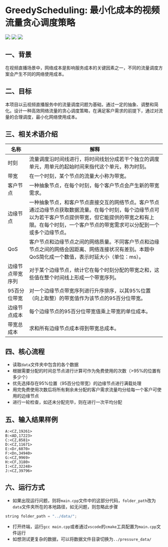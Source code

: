 # GreedyScheduling: 最小化成本的视频流量贪心调度策略

![](https://img.shields.io/badge/language-C++-red.svg)
![](https://img.shields.io/badge/license-Apache_2.0-green.svg)
![](https://img.shields.io/badge/strategy-Greedy-blue.svg)

## 一、背景
在视频直播场景中，网络成本是影响服务成本的关键因素之一，不同的流量调度方案会产生不同的网络使用成本。

## 二、目标
本项目以云视频直播服务中的流量调度问题为基础，通过一定的抽象、调整和简化。设计一种高效网络流量的贪心调度策略，在满足客户需求的前提下，通过对流量的合理调度，最小化网络使用成本。

## 三、相关术语介绍
|名称|解释|
|-|-|
|时刻|流量调度沿时间线进行，将时间线划分成若干个独立的调度单元，用单元的起始时间来指代这个单元，称为时刻。|
|带宽|在一个时刻，某个节点的流量大小称为带宽。|
|客户节点|一种抽象节点，在每个时刻，每个客户节点会产生新的带宽需求。|
|边缘节点|一种抽象节点，和客户节点直接交互的网络节点。客户节点通过边缘节点获取数据流量。在每个时刻，每个边缘节点可以为若干客户节点提供带宽，但它能提供的带宽之和有上限。在每个时刻，一个客户节点的带宽需求可以分配到一个或多个边缘节点。|
|QoS|客户节点和边缘节点之间的网络质量。不同客户节点和边缘节点之间的网络会因距离、网络连接状况有差别。本题中QoS简化成一个数值，表示时延大小（单位：ms）。|
|边缘节点带宽序列|对于某个边缘节点，统计它在每个时刻分配的带宽之和，这些值在整个时间线上形成一个带宽序列。|
|95百分位带宽|对一个边缘节点带宽序列进行升序排序，以其95%位置（向上取整）的带宽值作为该节点的95百分位带宽。|
|边缘节点成本|每个边缘节点的95百分位带宽值乘上带宽的单位成本。|
|带宽总成本|求和所有边缘节点成本得到带宽总成本。|

## 四、核心流程
* 读取`data`文件夹中包含的各个数据
* 根据需要分配的时间总节点进行计算可作为免费使用的次数（>95%的位置有多少个）
* 优先选择存在95%位置（95百分位带宽）的边缘节点进行满载处理
* 用完免费使用次数后将所有剩余未分配的客户需求流量均分给每一个客户可使用的边缘节点
* 进行一轮检查，如还未分配完毕，则在进行一次平均分配

## 五、输入结果样例
```text
A:<CZ,19261>
B:<AD,17223>
C:<CZ,8581>
D:<CZ,11671>
E:<Dr,6070>
F:<Dn,34940>
G:<CZ,9969>
H:<CF,3180>
I:<CZ,32248>
J:<CZ,39796>
```

## 六、运行方式
* 如果出现运行问题，则将`main.cpp`文件中的这部分代码，`folder_path`改为`data`文件夹所在的本地路径，如无问题，则忽略此步骤
```cpp
string folder_path = "../data/";
```
* 打开终端，运行`gcc main.cpp`或者通过`vscode`的`cmake`工具配置为`main.cpp`文件运行
* 如想测试更复杂的数据，可以将数据文件目录切换为`../pressure_data/`